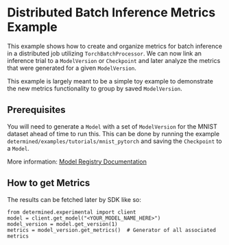 # Distributed Batch Inference Metrics Example

This example shows how to create and organize metrics for batch inference in a distributed job
utilizing ``TorchBatchProcessor``. We can now link an inference trial to a ``ModelVersion`` or ``Checkpoint``
and later analyze the metrics that were generated for a given ``ModelVersion``.

This example is largely meant to be a simple toy example to demonstrate the new metrics functionality to group by
saved ``ModelVersion``. 

## Prerequisites

You will need to generate a ``Model`` with a set of ``ModelVersion`` for the MNIST dataset ahead of time
to run this. This can be done by running the example ``determined/examples/tutorials/mnist_pytorch`` and saving
the ``Checkpoint`` to a ``Model``. 

More information: [Model Registry Documentation](https://docs.determined.ai/latest/model-dev-guide/model-management/model-registry-org.html)

## How to get Metrics
The results can be fetched later by SDK like so:

```python3
from determined.experimental import client 
model = client.get_model("<YOUR_MODEL_NAME_HERE>") 
model_version = model.get_version(1) 
metrics = model_version.get_metrics()  # Generator of all associated metrics 
```
